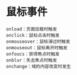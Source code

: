 # 鼠标事件

    onload：页面加载时触发
    onclick：鼠标点击时触发
    onmouseover：鼠标滑过时触发
    onmouseout：鼠标离开时触发
    onfoucs：获得焦点时触发
    onblur：失去焦点时触发
    onchange：域的内容改变时发生